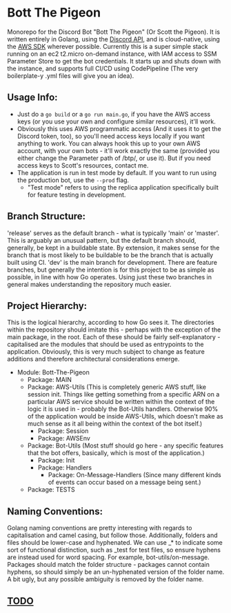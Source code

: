 # Bott The Pigeon

Monorepo for the Discord Bot "Bott The Pigeon" (Or Scott the Pigeon). It is written entirely in Golang, using the [Discord API](https://github.com/bwmarrin/discordgo), and is cloud-native, using the [AWS SDK](https://github.com/aws/aws-sdk-go) wherever possible. Currently this is a super simple stack running on an ec2 t2.micro on-demand instance, with IAM access to SSM Parameter Store to get the bot credentials. It starts up and shuts down with the instance, and supports full CI/CD using CodePipeline (The very boilerplate-y .yml files will give you an idea).

## Usage Info:
 - Just do a `go build` or a `go run main.go`, if you have the AWS access keys (or you use your own and configure similar resources), it'll work.
 - Obviously this uses AWS programmatic access (And it uses it to get the Discord token, too), so you'll need access keys locally if you want anything to work. You can always hook this up to your own AWS account, with your own bots - it'll work exactly the same (provided you either change the Parameter path of /btp/, or use it). But if you need access keys to Scott's resources, contact me.
 - The application is run in test mode by default. If you want to run using the production bot, use the `--prod` flag.
    - "Test mode" refers to using the replica application specifically built for feature testing in development.

## Branch Structure:
 'release' serves as the default branch - what is typically 'main' or 'master'. This is arguably an unusual pattern, but the default branch should, generally, be kept in a buildable state. By extension, it makes sense for the branch that is most likely to be buildable to be the branch that is actually built using CI. 
 'dev' is the main branch for development. There are feature branches, but generally the intention is for this project to be as simple as possible, in line with how Go operates. Using just these two branches in general makes understanding the repository much easier.

## Project Hierarchy:
 This is the logical hierarchy, according to how Go sees it. The directories within the repository should imitate this - perhaps with the exception of the main package, in the root. Each of these should be fairly self-explanatory - capitalised are the modules that should be used as entrypoints to the application. Obviously, this is very much subject to change as feature additions and therefore architectural considerations emerge.
 - Module: Bott-The-Pigeon
   - Package: MAIN
   - Package: AWS-Utils (This is completely generic AWS stuff, like session init. Things like getting something from a specific ARN on a particular AWS service should be written within the context of the logic it is used in - probably the Bot-Utils handlers. Otherwise 90% of the application would be inside AWS-Utils, which doesn't make as much sense as it all being within the context of the bot itself.)
      - Package: Session
      - Package: AWSEnv
   - Package: Bot-Utils (Most stuff should go here - any specific features that the bot offers, basically, which is most of the application.)
      - Package: Init
      - Package: Handlers
         - Package: On-Message-Handlers (Since many different kinds of events can occur based on a message being sent.)
   - Package: TESTS

## Naming Conventions:
 Golang naming conventions are pretty interesting with regards to capitalisation and camel casing, but follow those. Additionally, folders and files should be lower-case and hyphenated. We can use _* to indicate some sort of functional distinction, such as _test for test files, so ensure hyphens are instead used for word spacing. For example, bot-utils/on-message. Packages should match the folder structure - packages cannot contain hyphens, so should simply be an un-hyphenated version of the folder name. A bit ugly, but any possible ambiguity is removed by the folder name.

## [TODO](https://github.com/users/adad-mitch/projects/1)